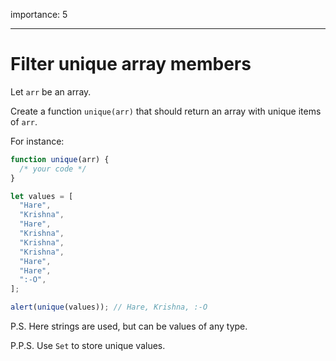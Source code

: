 importance: 5

---

# Filter unique array members

Let `arr` be an array.

Create a function `unique(arr)` that should return an array with unique items of `arr`.

For instance:

```js
function unique(arr) {
  /* your code */
}

let values = [
  "Hare",
  "Krishna",
  "Hare",
  "Krishna",
  "Krishna",
  "Krishna",
  "Hare",
  "Hare",
  ":-O",
];

alert(unique(values)); // Hare, Krishna, :-O
```

P.S. Here strings are used, but can be values of any type.

P.P.S. Use `Set` to store unique values.
